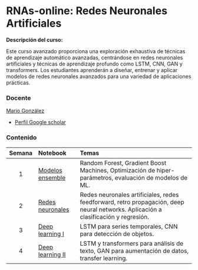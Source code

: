 # RNAs-online: Redes Neuronales Artificiales

**Descripción del curso:**

Este curso avanzado proporciona una exploración exhaustiva de técnicas de aprendizaje automático avanzadas, centrándose en redes neuronales artificiales y técnicas de aprendizaje profundo como LSTM, CNN, GAN y transformers. Los estudiantes aprenderán a diseñar, entrenar y aplicar modelos de redes neuronales avanzados para una variedad de aplicaciones prácticas.

### Docente

[Mario González](https://sitios.udla.edu.ec/direccion-investigacion-vinculacion/grupos-de-investigacion/si2lab/)

- [Perfil Google scholar](https://scholar.google.co.uk/citations?user=cmuZCwsAAAAJ&hl=en)

### Contenido

| Semana | Notebook                          | Temas| 
| :---:  | :---------------------------------------------   | :---------------------------------------------   |
| 1      | [Modelos ensemble](https://nbviewer.org/github/marsgr6/ml-online/blob/main/ensemble_models.ipynb) | Random Forest, Gradient Boost Machines, Optimización de hiper-parámetros, evaluación de modelos de ML. |
| 2      | [Redes neuronales](https://nbviewer.org/github/marsgr6/ml-online/blob/main/ann_dnn.ipynb) | Redes neuronales artificiales, redes feedforward, retro propagación, deep neural networks. Aplicación a clasificación y regresión. | 
| 3      | [Deep learning I](https://nbviewer.org/github/marsgr6/ml-online/blob/main/cnn_yolo.ipynb) | LSTM para series temporales, CNN para detección de objetos. |
| 4      | [Deep learning II](https://nbviewer.org/github/marsgr6/ml-online/blob/main/lstm_transformers_gan.ipynb) | LSTM y transformers para análisis de texto, GAN para aumentación de datos, transfer learning. |
